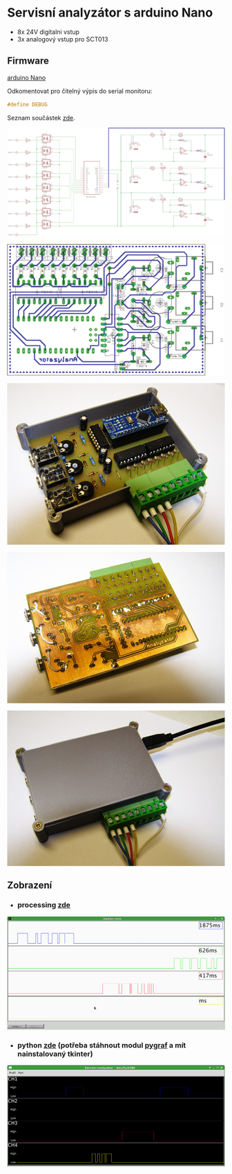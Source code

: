 # Servisní analyzátor s arduino Nano

* 8x 24V digitalni vstup
* 3x analogový vstup pro SCT013

## Firmware

[arduino Nano](./sa.ino)

Odkomentovat pro čitelný výpis do serial monitoru:
```c++
#define DEBUG
```

Seznam součástek [zde](./eagle/partlist.txt).

![](./img/schema.png?raw=true "Schéma")

![](./img/deska.png?raw=true "Deska")

![](./img/sa2.png?raw=true "Strana soucastek")

![](./img/sa3.png?raw=true "Strana spoju")

![](./img/sa.png?raw=true "Sestaveno")


## Zobrazení

* ### processing [zde](./processing/sa_java.pde)

![](./img/sa_java_scr.png?raw=true "Processing")

* ### python [zde](./sa.pyw) (potřeba stáhnout modul [pygraf](https://github.com/blindp/pygraf) a mít nainstalovaný tkinter)

![](./img/sa_scr.png?raw=true "SaPy")
